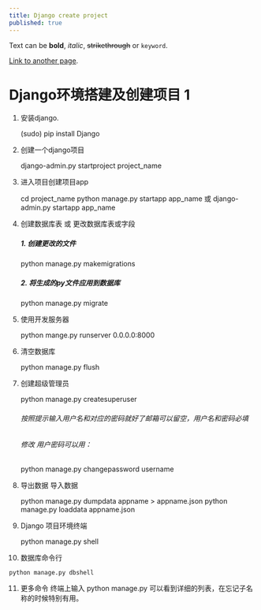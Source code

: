 ```yaml
---
title: Django create project
published: true
---
```


Text can be **bold**, _italic_, ~~strikethrough~~ or `keyword`.

[Link to another page](another-page).

# [](#Header-1)Django环境搭建及创建项目 1
1. 安装django.

    (sudo) pip install Django
    
2. 创建一个django项目

    django-admin.py startproject project_name
3. 进入项目创建项目app

    cd project_name
    python manage.py startapp app_name 或 django-admin.py startapp app_name

4. 创建数据库表 或 更改数据库表或字段

    ##### 1. 创建更改的文件
    python manage.py makemigrations
    #####  2. 将生成的py文件应用到数据库
    python manage.py migrate

5. 使用开发服务器

    python mange.py runserver 0.0.0.0:8000
6.  清空数据库

    python manage.py flush
    
7.  创建超级管理员

    python manage.py createsuperuser
    ###### 按照提示输入用户名和对应的密码就好了邮箱可以留空，用户名和密码必填
    ###### 修改 用户密码可以用：
    python manage.py changepassword username
    
8.  导出数据 导入数据

    python manage.py dumpdata appname > appname.json
    python manage.py loaddata appname.json
    
9.  Django 项目环境终端

    python manage.py shell

10.  数据库命令行

    python manage.py dbshell

11.  更多命令
 终端上输入 python manage.py 可以看到详细的列表，在忘记子名称的时候特别有用。

